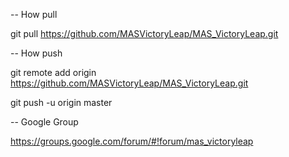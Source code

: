 -- How pull

git pull https://github.com/MASVictoryLeap/MAS_VictoryLeap.git

-- How push

git remote add origin https://github.com/MASVictoryLeap/MAS_VictoryLeap.git

git push -u origin master


-- Google Group

https://groups.google.com/forum/#!forum/mas_victoryleap
